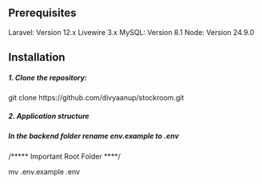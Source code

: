 <h2>Prerequisites</h2>
Laravel: Version 12.x
Livewire 3.x
MySQL: Version 8.1
Node: Version 24.9.0

<h2>Installation</h2>
<h5>1. Clone the repository:</h5>
git clone https://github.com/divyaanup/stockroom.git
<h5>2. Application structure</h5>

<h5>In the backend folder rename env.example to .env</h5>
/***** Important Root Folder ****/

   mv .env.example .env
